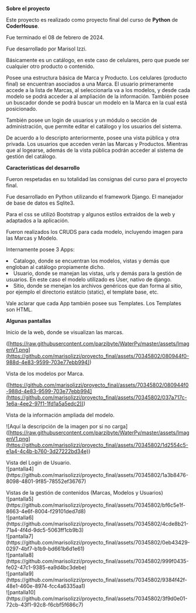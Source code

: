 <strong>Sobre el proyecto</strong>

<p>Este proyecto es realizado como proyecto final del curso de <strong>Python</strong> de <strong>CoderHouse</strong>.</p>
<p>Fue terminado el 08 de febrero de 2024.</p>
<p>Fue desarrollado por Marisol Izzi. </p>
<p>Básicamente es un catálogo, en este caso de celulares, pero que puede ser cualquier otro producto o contenido.</p>
<p>Posee una estructura básica de Marca y Producto. Los celulares (producto final) se encuentran asociados a una Marca. El usuario primeramente accede a la lista de Marcas, al seleccionarla va a los modelos, y desde cada modelo se podrá acceder a al ampliación de la información. También posee un buscador donde se podrá buscar un modelo en la Marca en la cual está posicionado.</p>
<p>También posee un login de usuarios y un módulo o sección de administración, que permite editar el catálogo y los usuarios del sistema.</p>

<p>De acuerdo a lo descripto anteriormente, posee una vista pública y otra privada.
Los usuarios que acceden verán las Marcas y Productos. Mientras que al logearse, además de la vista pública podrán acceder al sistema de gestión del catálogo.


<strong>Características del desarrollo</strong>

<p>Fueron respetadas en su totalidad las consignas del curso para el proyecto final.</p>
<p>Fue desarrollado en Python utilizando el framework Django. El manejador de base de datos es Sqlite3.</p>
<p>Para el css se utilizó Bootstrap y algunos estilos extraídos de la web y adaptados a la aplicación.</p>
<p>Fueron realizados los CRUDS para cada modelo, incluyendo imagen para las Marcas y Modelo.</p>
<p>Internamente posee 3 Apps:</p>
 <li>Catalogo, donde se encuentran los modelos, vistas y demás que engloban al catálogo propiamente dicho.</li>
 <li>Usuario, donde se manejan las vistas, urls y demás para la gestión de usuarios. En este caso el modelo utilizado es User, nativo de django.</li>
 <li>Sitio, donde se menejan los archivos genéricos que dan forma al sitio, por ejemplo el directorio estátcio (static), el template base, etc.</li>
</p>
 <p>Vale aclarar que cada App también posee sus Templates. Los Templates son HTML.</p> 

<p> <strong>Algunas pantallas</strong></p>
<p>Inicio de la web, donde se visualizan las marcas.<br>

<span>(</span><span>[https://raw.githubusercontent.com/parzibyte/WaterPy/master/assets/ImagenV1.png](https://github.com/marisolizzi/proyecto_final/assets/70345802/080944f0-988d-4e83-9599-703e77ebb994)</span><span>)</span>

<p>Vista de los modelos por Marca.<br>

 <span>(</span><span>[https://github.com/marisolizzi/proyecto_final/assets/70345802/080944f0-988d-4e83-9599-703e77ebb994](https://github.com/marisolizzi/proyecto_final/assets/70345802/037a717c-1e6a-4ee2-97f1-1fd1a5a5edc2))</span><span>)</span>

 
<p>Vista de la información ampliada del modelo.<br>

 <span>![</span><span>Aquí la descripción de la imagen por si no carga</span><span>]</span><span>(</span><span>[https://raw.githubusercontent.com/parzibyte/WaterPy/master/assets/ImagenV1.png](https://github.com/marisolizzi/proyecto_final/assets/70345802/1d2554c5-e1a4-4c4b-b760-3d27222bd34e)</span><span>)</span>



<p>Vista del Login de Usuario.<br>
![pantalla4](https://github.com/marisolizzi/proyecto_final/assets/70345802/1a3b8476-8098-4801-9f85-78552ef36767)</p>
<p>Vistas de la gestión de contenidos (Marcas, Modelos y Usuarios)<br>
![pantalla5](https://github.com/marisolizzi/proyecto_final/assets/70345802/bf6c5e1f-8663-4e6f-8004-f29101ded7d8)<br>
![pantalla6](https://github.com/marisolizzi/proyecto_final/assets/70345802/4cde8b21-71a4-4f4d-9dc5-5063ff1cb9b3)<br>
![pantalla7](https://github.com/marisolizzi/proyecto_final/assets/70345802/0eb43429-0297-4bf7-b1b9-bd661b6d1e61)<br>
![pantalla8](https://github.com/marisolizzi/proyecto_final/assets/70345802/999f0435-fe02-47c1-9385-ea9d4bc3debe)<br>
![pantalla9](https://github.com/marisolizzi/proyecto_final/assets/70345802/9384f42f-48e1-460e-8974-fcc4a6335aa1)<br>
![pantalla10](https://github.com/marisolizzi/proyecto_final/assets/70345802/3f9d0e01-72cb-43f1-92c8-f6cbf5f686c7)</p>

